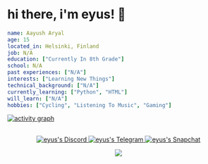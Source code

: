 # hi there, i'm eyus! 👋

```yaml
name: Aayush Aryal
age: 15
located_in: Helsinki, Finland
job: N/A
education: ["Currently In 8th Grade"]
school: N/A
past experiences: ["N/A"]
interests: ["Learning New Things"]
technical_background: ["N/A"]
currently_learning: ["Python", "HTML"]
will_learn: ["N/A"]
hobbies: ["Cycling", "Listening To Music", "Gaming"]
```

[![activity graph](https://github-readme-activity-graph.vercel.app/graph?username=eyus00&theme=github-dark-dimmed&custom_title=eyus%20activity%20graph&hide_border=true)](https://github.com/ashutosh00710/github-readme-activity-graph)

<p align="center">
<br/>
<a href="https://discord.com/users/652309996381405184">
  <img alt="eyus's Discord" src="https://img.shields.io/badge/Discord-%235865F2.svg?style=for-the-badge&logo=discord&logoColor=white" />
</a>
<a href="https://t.me/eyus00">
  <img alt="eyus's Telegram"  src="https://img.shields.io/badge/Telegram-2CA5E0?style=for-the-badge&logo=telegram&logoColor=white)" />
</a>
</a>
<a href="https://t.snapchat.com/22oQYtO5">
  <img alt="eyus's Snapchat"  src="https://img.shields.io/badge/Snapchat-%23FFFC00.svg?style=for-the-badge&logo=Snapchat&logoColor=white" />
</a>
<br>
</p>

<p align="center">
  <img src="https://capsule-render.vercel.app/api?type=waving&color=gradient&height=60&section=footer"/>
</p>


<!--
thanks to @guilyx for the inspiration!
-->
